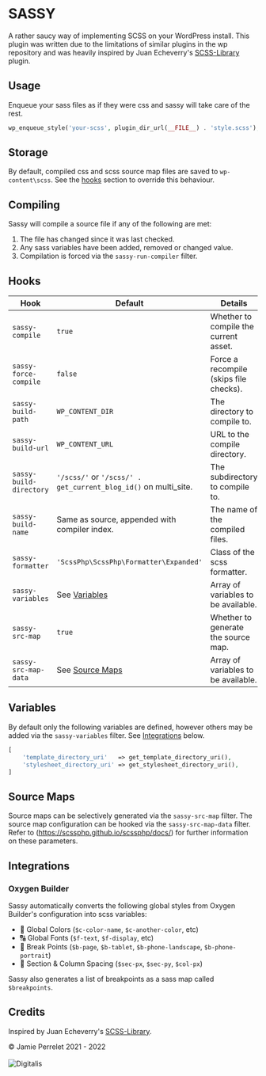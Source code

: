 # SASSY

A rather saucy way of implementing SCSS on your WordPress install. This plugin was written due to the limitations of similar plugins in the wp repository and was heavily inspired by Juan Echeverry's [SCSS-Library](https://wordpress.org/plugins/scss-library/?ref=commonninja) plugin.

## Usage

Enqueue your sass files as if they were css and sassy will take care of the rest.

```php
wp_enqueue_style('your-scss', plugin_dir_url(__FILE__) . 'style.scss');
```

## Storage

By default, compiled css and scss source map files are saved to `wp-content\scss`. See the [hooks](#hooks) section to override this behaviour.

## Compiling

Sassy will compile a source file if any of the following are met:

1. The file has changed since it was last checked.
2. Any sass variables have been added, removed or changed value.
3. Compilation is forced via the `sassy-run-compiler` filter.

## Hooks

| Hook | Default | Details |
| - | - | - |
| `sassy-compile` | `true` | Whether to compile the current asset. |
| `sassy-force-compile` | `false` | Force a recompile (skips file checks). |
| `sassy-build-path` | `WP_CONTENT_DIR` | The directory to compile to. |
| `sassy-build-url` | `WP_CONTENT_URL` | URL to the compile directory. |
| `sassy-build-directory` | `'/scss/'` or `'/scss/' . get_current_blog_id()` on multi_site. | The subdirectory to compile to.  |
| `sassy-build-name` | Same as source, appended with compiler index. | The name of the compiled files. |
| `sassy-formatter` | `'ScssPhp\ScssPhp\Formatter\Expanded'` | Class of the scss formatter. |
| `sassy-variables` | See [Variables](#variables) | Array of variables to be available. |
| `sassy-src-map` | `true` | Whether to generate the source map. |
| `sassy-src-map-data` | See [Source Maps](#source-maps) | Array of variables to be available. |

## Variables

By default only the following variables are defined, however others may be added via the `sassy-variables` filter. See [Integrations](#integrations) below.

```php
[
    'template_directory_uri'   => get_template_directory_uri(),
    'stylesheet_directory_uri' => get_stylesheet_directory_uri(),
]
```

## Source Maps

Source maps can be selectively generated via the `sassy-src-map` filter. The source map configuration can be hooked via the `sassy-src-map-data` filter. Refer to (https://scssphp.github.io/scssphp/docs/) for further information on these parameters. 

## Integrations

### Oxygen Builder

Sassy automatically converts the following global styles from Oxygen Builder's configuration into scss variables:

 - 🎨 Global Colors (`$c-color-name`, `$c-another-color`, etc)
 - 🔠 Global Fonts (`$f-text`, `$f-display`, etc)
 - 📱 Break Points (`$b-page`, `$b-tablet`, `$b-phone-landscape`, `$b-phone-portrait`)
 - 📐 Section & Column Spacing (`$sec-px`, `$sec-py`, `$col-px`)

Sassy also generates a list of breakpoints as a sass map called `$breakpoints`.

## Credits

Inspired by Juan Echeverry's [SCSS-Library](https://wordpress.org/plugins/scss-library/?ref=commonninja).

© Jamie Perrelet 2021 - 2022
<br><br>
![Digitalis](https://digitalisweb.ca/wp-content/plugins/digitalisweb/assets/png/logo/digitalis.222.250.png)